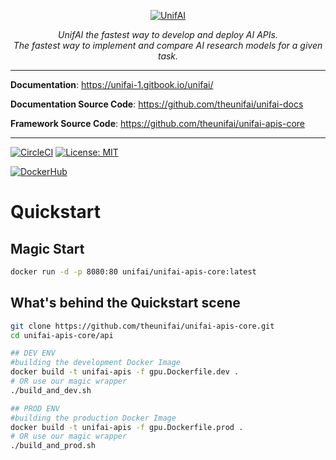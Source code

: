 <p align="center">
  <a href="https://unifai.store"><img src="https://i.ibb.co/XLgpJXc/Capture-d-e-cran-2021-10-06-a-09-10-19.png" alt="UnifAI"></a>
</p>
<p align="center">
  <em>UnifAI the fastest way to develop and deploy AI APIs.</em>
  <br/>
  <em>The fastest way to implement and compare AI research models for a given task.</em>
</p>

---

**Documentation**: <a href="https://unifai-1.gitbook.io/unifai/" target="_blank">https://unifai-1.gitbook.io/unifai/</a>

**Documentation Source Code**: <a href="https://github.com/theunifai/unifai-docs/" target="_blank">https://github.com/theunifai/unifai-docs</a>

**Framework Source Code**: <a href="https://github.com/theunifai/unifai-apis-core/" target="_blank">https://github.com/theunifai/unifai-apis-core</a>

---

[![CircleCI](https://circleci.com/gh/theunifai/unifai-apis-core/tree/main.svg?style=svg)](https://circleci.com/gh/theunifai/unifai-apis-core/tree/main)
[![License: MIT](https://img.shields.io/badge/License-MIT-yellow.svg)](https://opensource.org/licenses/MIT)

[![DockerHub](https://dockeri.co/image/unifai/unifai-apis-core)](https://hub.docker.com/repository/docker/unifai/unifai-apis-core)

# Quickstart
## Magic Start
```sh
docker run -d -p 8080:80 unifai/unifai-apis-core:latest
```

## What's behind the Quickstart scene
```sh
git clone https://github.com/theunifai/unifai-apis-core.git
cd unifai-apis-core/api

## DEV ENV
#building the development Docker Image
docker build -t unifai-apis -f gpu.Dockerfile.dev .
# OR use our magic wrapper
./build_and_dev.sh

## PROD ENV
#building the production Docker Image
docker build -t unifai-apis -f gpu.Dockerfile.prod .
# OR use our magic wrapper
./build_and_prod.sh
``` 
